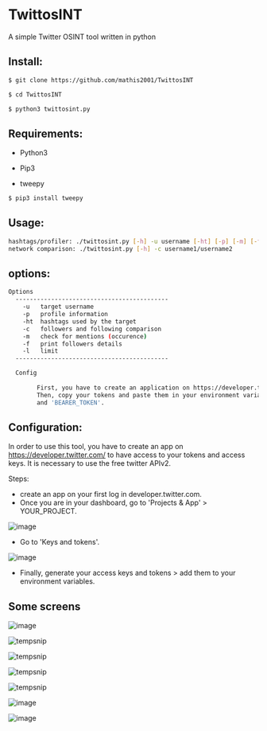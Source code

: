 # TwittosINT
A simple Twitter OSINT tool written in python

## Install:
```bash
$ git clone https://github.com/mathis2001/TwittosINT

$ cd TwittosINT

$ python3 twittosint.py
```
## Requirements:

- Python3

- Pip3

- tweepy

```bash
$ pip3 install tweepy
```

## Usage:
```bash
hashtags/profiler: ./twittosint.py [-h] -u username [-ht] [-p] [-m] [-f] [-l limit]
network comparison: ./twittosint.py [-h] -c username1/username2

```
## options:
```bash
Options
  -------------------------------------------
	-u   target username
	-p   profile information
	-ht  hashtags used by the target
	-c   followers and following comparison
	-m   check for mentions (occurence)
	-f   print followers details
	-l   limit
  -------------------------------------------

  Config 
        
        First, you have to create an application on https://developer.twitter.com/.
        Then, copy your tokens and paste them in your environment variables as 'CONSUMER_KEY', 'CONSUMER_SECRET', 'ACCESS_TOKEN', 'ACCESS_TOKEN_SECRET'
        and 'BEARER_TOKEN'.

```
## Configuration:

In order to use this tool, you have to create an app on https://developer.twitter.com/ to have access to your tokens and access keys.
It is necessary to use the free twitter APIv2.

Steps:

- create an app on your first log in developer.twitter.com.
- Once you are in your dashboard, go to 'Projects & App' > YOUR_PROJECT.

![image](https://user-images.githubusercontent.com/40497633/173073516-15390f60-e63d-4e1a-b431-a135c63a56b2.png)
- Go to 'Keys and tokens'.

![image](https://user-images.githubusercontent.com/40497633/173073920-b07666e1-2f79-4db0-bf30-2788ff2dada3.png)
- Finally, generate your access keys and tokens > add them to your environment variables.

## Some screens

![image](https://user-images.githubusercontent.com/40497633/173357103-c8c4f03c-a5c1-4159-b91a-6adcc23c6124.png)

![tempsnip](https://user-images.githubusercontent.com/40497633/173075972-083ee916-e1a6-485f-b339-5775ffded5d1.png)

![tempsnip](https://user-images.githubusercontent.com/40497633/173076312-3e46ea75-abe1-41c8-b55c-24f90c4d0e99.png)

![tempsnip](https://user-images.githubusercontent.com/40497633/173076890-4e4fa858-38b9-4c6f-98d3-79cb73006618.png)

![tempsnip](https://user-images.githubusercontent.com/40497633/173352166-1bc1b27e-77f5-4a1d-aa4c-d64059da3bd2.png)

![image](https://user-images.githubusercontent.com/40497633/173357906-81c37cd0-ae85-47a2-91c4-1612937ed394.png)

![image](https://user-images.githubusercontent.com/40497633/174047574-a171e4f2-b166-4a10-899f-fdc8f6251cb2.png)

